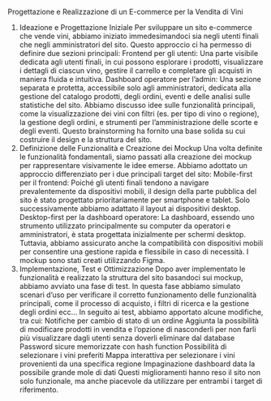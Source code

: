 Progettazione e Realizzazione di un E-commerce per la Vendita di Vini
1. Ideazione e Progettazione Iniziale
Per sviluppare un sito e-commerce che vende vini, abbiamo iniziato immedesimandoci sia negli utenti finali che negli amministratori del sito. Questo approccio ci ha permesso di definire due sezioni principali:
Frontend per gli utenti: Una parte visibile dedicata agli utenti finali, in cui possono esplorare i prodotti, visualizzare i dettagli di ciascun vino, gestire il carrello e completare gli acquisti in maniera fluida e intuitiva.
Dashboard operatore per l’admin: Una sezione separata e protetta, accessibile solo agli amministratori, dedicata alla gestione del catalogo prodotti, degli ordini, eventi e delle analisi sulle statistiche del sito.
Abbiamo discusso idee sulle funzionalità principali, come la visualizzazione dei vini con filtri (es. per tipo di vino o regione), la gestione degli ordini, e strumenti per l’amministrazione delle scorte e degli eventi. Questo brainstorming ha fornito una base solida su cui costruire il design e la struttura del sito.
2. Definizione delle Funzionalità e Creazione dei Mockup
Una volta definite le funzionalità fondamentali, siamo passati alla creazione dei mockup per rappresentare visivamente le idee emerse. Abbiamo adottato un approccio differenziato per i due principali target del sito:
Mobile-first per il frontend: Poiché gli utenti finali tendono a navigare prevalentemente da dispositivi mobili, il design della parte pubblica del sito è stato progettato prioritariamente per smartphone e tablet. Solo successivamente abbiamo adattato il layout ai dispositivi desktop.
Desktop-first per la dashboard operatore: La dashboard, essendo uno strumento utilizzato principalmente su computer da operatori e amministratori, è stata progettata inizialmente per schermi desktop. Tuttavia, abbiamo assicurato anche la compatibilità con dispositivi mobili per consentire una gestione rapida e flessibile in caso di necessità.
I mockup sono stati creati utilizzando Figma.
3. Implementazione, Test e Ottimizzazione
Dopo aver implementato le funzionalità e realizzato la struttura del sito basandoci sui mockup, abbiamo avviato una fase di test. In questa fase abbiamo simulato scenari d’uso per verificare il corretto funzionamento delle funzionalità principali, come il processo di acquisto, i filtri di ricerca e la gestione degli ordini ecc… In seguito ai test, abbiamo apportato alcune modifiche, tra cui: 
Notifiche per cambio di stato di un ordine
Aggiunta la possibilità di modificare prodotti in vendita e l’opzione di nasconderli per non farli più visualizzare dagli utenti senza doverli eliminare dal database
Password sicure memorizzate con hash function
Possibilità di selezionare i vini preferiti
Mappa interattiva per selezionare i vini provenienti da una specifica regione
Impaginazione dashboard data la possibile grande mole di dati
Questi miglioramenti hanno reso il sito non solo funzionale, ma anche piacevole da utilizzare per entrambi i target di riferimento.
